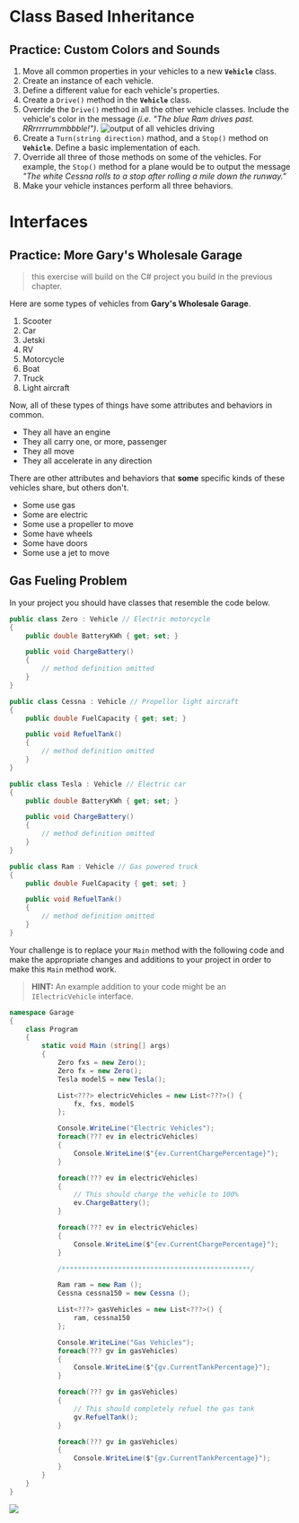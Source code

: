 # Class Based Inheritance

## Practice: Custom Colors and Sounds

1. Move all common properties in your vehicles to a new **`Vehicle`** class.
1. Create an instance of each vehicle.
1. Define a different value for each vehicle's properties.
1. Create a `Drive()` method in the **`Vehicle`** class.
1. Override the `Drive()` method in all the other vehicle classes. Include the vehicle's color in the message _(i.e. "The blue Ram drives past. RRrrrrrummbbble!")_.
   ![output of all vehicles driving](https://github.com/nashville-software-school/bangazon-inc/blob/tabloid/book-1-orientation/chapters/images/all-vehicles-driving.gif?raw=true)
1. Create a `Turn(string direction)` mathod, and a `Stop()` method on **`Vehicle`**. Define a basic implementation of each.
1. Override all three of those methods on some of the vehicles. For example, the `Stop()` method for a plane would be to output the message _"The white Cessna rolls to a stop after rolling a mile down the runway."_
1. Make your vehicle instances perform all three behaviors.

# Interfaces

## Practice: More Gary's Wholesale Garage

> this exercise will build on the C# project you build in the previous chapter.

Here are some types of vehicles from **Gary's Wholesale Garage**.

1. Scooter
1. Car
1. Jetski
1. RV
1. Motorcycle
1. Boat
1. Truck
1. Light aircraft

Now, all of these types of things have some attributes and behaviors in common.

- They all have an engine
- They all carry one, or more, passenger
- They all move
- They all accelerate in any direction

There are other attributes and behaviors that **some** specific kinds of these vehicles share, but others don't.

- Some use gas
- Some are electric
- Some use a propeller to move
- Some have wheels
- Some have doors
- Some use a jet to move

## Gas Fueling Problem

In your project you should have classes that resemble the code below.

```cs
public class Zero : Vehicle // Electric motorcycle
{
    public double BatteryKWh { get; set; }

    public void ChargeBattery()
    {
        // method definition omitted
    }
}
```

```cs
public class Cessna : Vehicle // Propellor light aircraft
{
    public double FuelCapacity { get; set; }

    public void RefuelTank()
    {
        // method definition omitted
    }
}
```

```cs
public class Tesla : Vehicle // Electric car
{
    public double BatteryKWh { get; set; }

    public void ChargeBattery()
    {
        // method definition omitted
    }
}
```

```cs
public class Ram : Vehicle // Gas powered truck
{
    public double FuelCapacity { get; set; }

    public void RefuelTank()
    {
        // method definition omitted
    }
}
```

Your challenge is to replace your `Main` method with the following code and make the appropriate changes and additions to your project in order to make this `Main` method work.

> **HINT:** An example addition to your code might be an `IElectricVehicle` interface.

```cs
namespace Garage
{
    class Program
    {
        static void Main (string[] args)
        {
            Zero fxs = new Zero();
            Zero fx = new Zero();
            Tesla modelS = new Tesla();

            List<???> electricVehicles = new List<???>() {
                fx, fxs, modelS
            };

            Console.WriteLine("Electric Vehicles");
            foreach(??? ev in electricVehicles)
            {
                Console.WriteLine($"{ev.CurrentChargePercentage}");
            }

            foreach(??? ev in electricVehicles)
            {
                // This should charge the vehicle to 100%
                ev.ChargeBattery();
            }

            foreach(??? ev in electricVehicles)
            {
                Console.WriteLine($"{ev.CurrentChargePercentage}");
            }

            /***********************************************/

            Ram ram = new Ram ();
            Cessna cessna150 = new Cessna ();

            List<???> gasVehicles = new List<???>() {
                ram, cessna150
            };

            Console.WriteLine("Gas Vehicles");
            foreach(??? gv in gasVehicles)
            {
                Console.WriteLine($"{gv.CurrentTankPercentage}");
            }

            foreach(??? gv in gasVehicles)
            {
                // This should completely refuel the gas tank
                gv.RefuelTank();
            }

            foreach(??? gv in gasVehicles)
            {
                Console.WriteLine($"{gv.CurrentTankPercentage}");
            }
        }
    }
}
```
![](https://github.com/nashville-software-school/bangazon-inc/blob/tabloid/book-1-orientation/chapters/images/inheritance-vehicles-drive.gif?raw=true)